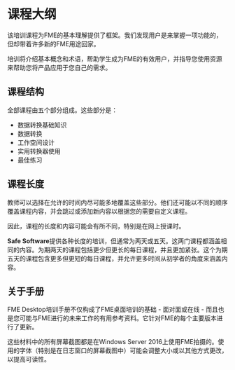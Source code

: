 # 课程大纲

该培训课程为FME的基本理解提供了框架。我们发现用户是来掌握一项功能的，但却带着许多新的FME用途回家。

培训将介绍基本概念和术语，帮助学生成为FME的有效用户，并指导您使用资源来帮助您将产品应用于您自己的需求。

## 课程结构

全部课程由五个部分组成。这些部分是：

* 数据转换基础知识
* 数据转换
* 工作空间设计
* 实用转换器使用
* 最佳练习

## 课程长度

教师可以选择在允许的时间内尽可能多地覆盖这些部分。他们还可能以不同的顺序覆盖课程内容，并会跳过或添加新内容以根据您的需要自定义课程。

因此，课程的长度和内容可能会有所不同，特别是在网上授课时。

**Safe Software**提供各种长度的培训，但通常为两天或五天。这两门课程都涵盖相同的内容。为期两天的课程包括更少但更长的每日课程，并且更加紧张。这个为期五天的课程包含更多但更短的每日课程，并允许更多时间从初学者的角度来涵盖内容。

## 关于手册

FME Desktop培训手册不仅构成了FME桌面培训的基础 - 面对面或在线 - 而且也是您可能与FME进行的未来工作的有用参考资料。它针对FME的每个主要版本进行了更新。

这些材料中的所有屏幕截图都是在Windows Server 2016上使用FME拍摄的。使用的字体（特别是在日志窗口的屏幕截图中）可能会调整大小或以其他方式更改，以提高可读性。
